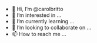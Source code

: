 - 👋 Hi, I’m @carolbritto
- 👀 I’m interested in ...
- 🌱 I’m currently learning ...
- 💞️ I’m looking to collaborate on ...
- 📫 How to reach me ...

<!---
carolbritto/carolbritto is a ✨ special ✨ repository because its `README.md` (this file) appears on your GitHub profile.
You can click the Preview link to take a look at your changes.
--->
